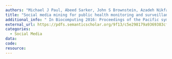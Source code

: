 ```yaml
---
authors: "Michael J Paul, Abeed Sarker, John S Brownstein, Azadeh Nikfarjam, Matthew Scotch, Karen L Smith, Graciela Gonzalez"
title: "Social media mining for public health monitoring and surveillance"
additional_info: " In Biocomputing 2016: Proceedings of the Pacific symposium, pp. 468-479. 2016"
external_url: https://pdfs.semanticscholar.org/9f13/c5e298179a9369383cf8a742d85b6cb8afb5.pdf
categories:
  - Social Media 
data:
code:
resource:
---
```

